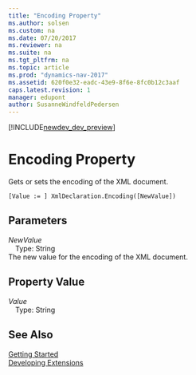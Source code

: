 ```yaml
---
title: "Encoding Property"
ms.author: solsen
ms.custom: na
ms.date: 07/20/2017
ms.reviewer: na
ms.suite: na
ms.tgt_pltfrm: na
ms.topic: article
ms.prod: "dynamics-nav-2017"
ms.assetid: 620f0e32-eadc-43e9-8f6e-8fc0b12c3aaf
caps.latest.revision: 1
manager: edupont
author: SusanneWindfeldPedersen
---
```


[!INCLUDE[newdev_dev_preview](../includes/newdev_dev_preview.md)]

# Encoding Property
Gets or sets the encoding of the XML document.  
```  
[Value := ] XmlDeclaration.Encoding([NewValue])  
```  
## Parameters
*NewValue*    
&emsp;Type: String  
The new value for the encoding of the XML document.  
  
## Property Value
*Value*  
&emsp;Type: String  
  
## See Also
[Getting Started](../devenv-get-started.md)  
[Developing Extensions](../devenv-dev-overview.md)  
